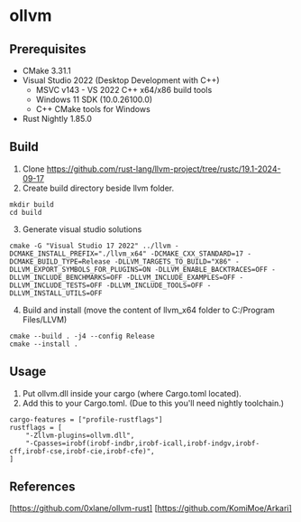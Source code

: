 # ollvm

## Prerequisites
- CMake 3.31.1
- Visual Studio 2022 (Desktop Development with C++)
  - MSVC v143 - VS 2022 C++ x64/x86 build tools   
  - Windows 11 SDK (10.0.26100.0)
  - C++ CMake tools for Windows
- Rust Nightly 1.85.0

## Build
1. Clone https://github.com/rust-lang/llvm-project/tree/rustc/19.1-2024-09-17
2. Create build directory beside llvm folder.
```
mkdir build
cd build
```
3. Generate visual studio solutions
```
cmake -G "Visual Studio 17 2022" ../llvm -DCMAKE_INSTALL_PREFIX="./llvm_x64" -DCMAKE_CXX_STANDARD=17 -DCMAKE_BUILD_TYPE=Release -DLLVM_TARGETS_TO_BUILD="X86" -DLLVM_EXPORT_SYMBOLS_FOR_PLUGINS=ON -DLLVM_ENABLE_BACKTRACES=OFF -DLLVM_INCLUDE_BENCHMARKS=OFF -DLLVM_INCLUDE_EXAMPLES=OFF -DLLVM_INCLUDE_TESTS=OFF -DLLVM_INCLUDE_TOOLS=OFF -DLLVM_INSTALL_UTILS=OFF 
```
4. Build and install (move the content of llvm_x64 folder to C:/Program Files/LLVM)
```
cmake --build . -j4 --config Release
cmake --install .
```

## Usage
1. Put ollvm.dll inside your cargo (where Cargo.toml located).
2. Add this to your Cargo.toml. (Due to this you'll need nightly toolchain.)
```
cargo-features = ["profile-rustflags"]
rustflags = [
    "-Zllvm-plugins=ollvm.dll",
    "-Cpasses=irobf(irobf-indbr,irobf-icall,irobf-indgv,irobf-cff,irobf-cse,irobf-cie,irobf-cfe)",
]
```

## References
[https://github.com/0xlane/ollvm-rust]
[https://github.com/KomiMoe/Arkari]